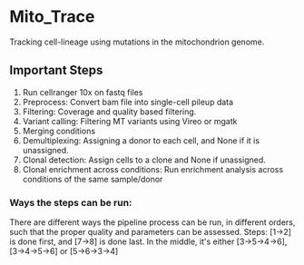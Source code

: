 # Mito_Trace  
Tracking cell-lineage using mutations in the mitochondrion genome.  
  

## Important Steps 
1. Run cellranger 10x on fastq files 
2. Preprocess: Convert bam file into single-cell pileup data
3. Filtering: Coverage and quality based filtering.
4. Variant calling: Filtering MT variants using Vireo or mgatk
5. Merging conditions
6. Demultiplexing: Assigning a donor to each cell, and None if it is unassigned.
7. Clonal detection: Assign cells to a clone and None if unassigned.
8. Clonal enrichment across conditions: Run enrichment analysis across conditions of the same sample/donor

### Ways the steps can be run:
There are different ways the pipeline process can be run, in different orders, 
such that the proper quality and parameters can be assessed.
Steps: 
[1->2] is done first, and [7->8] is done last. 
In the middle, it's either [3->5->4->6], [3->4->5->6] or [5->6->3->4]

